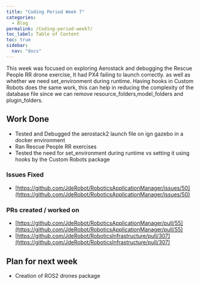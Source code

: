 ```yaml
---
title: "Coding Period Week 7"
categories:
  - Blog
permalink: /Coding-period-week7/
toc_label: Table of Content
toc: true
sidebar:
  nav: "docs"
---
```


This week was focused on exploring Aerostack and debugging the Rescue People RR drone exercise, It had PX4 failing to launch correctly. as well as whether we need set_environment during runtime. Having hooks in Custom Robots does the same work, this can help in reducing the complexity of the database file since we can remove resource_folders,model_folders and plugin_folders.

## Work Done
* Tested and Debugged the aerostack2 launch file on ign gazebo in a docker environment
* Ran Rescue People RR exercises
* Tested the need for set_environment during runtime vs setting it using hooks by the Custom Robots package

### Issues Fixed
* [https://github.com/JdeRobot/RoboticsApplicationManager/issues/50](https://github.com/JdeRobot/RoboticsApplicationManager/issues/50)

### PRs created / worked on
* [https://github.com/JdeRobot/RoboticsApplicationManager/pull/55](https://github.com/JdeRobot/RoboticsApplicationManager/pull/55)
* [https://github.com/JdeRobot/RoboticsInfrastructure/pull/307](https://github.com/JdeRobot/RoboticsInfrastructure/pull/307)

## Plan for next week

* Creation of ROS2 drones package
